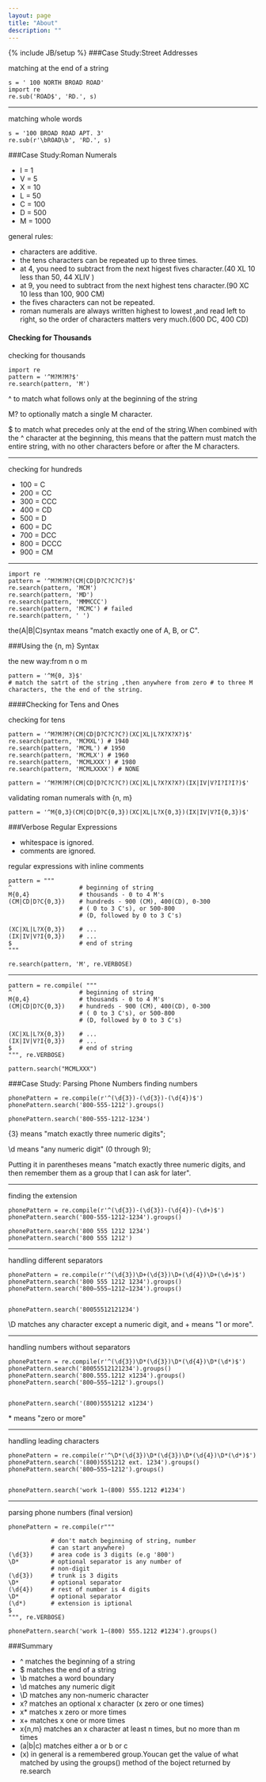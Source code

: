 ```yaml
---
layout: page
title: "About"
description: ""
---
```

{% include JB/setup %}
###Case Study:Street Addresses

matching at the end of a string

	s = ' 100 NORTH BROAD ROAD'
	import re
	re.sub('ROAD$', 'RD.', s)
---
matching whole words
	
	s = '100 BROAD ROAD APT. 3'
	re.sub(r'\bROAD\b', 'RD.', s)
	
###Case Study:Roman Numerals

* I = 1
* V = 5
* X = 10
* L = 50
* C = 100
* D = 500
* M = 1000

general rules:

* characters are additive.
* the tens characters can be repeated up to three times.
* at 4, you need to subtract from the next higest fives character.(40 XL 10 less than 50, 44 XLIV )
* at 9, you need to subtract from the next highest tens character.(90 XC 10 less than 100, 900 CM)
* the fives characters can not be repeated.
* roman numerals are always written highest to lowest ,and read left to right, so the order of characters matters very much.(600 DC, 400 CD)

#### Checking for Thousands
checking for thousands

	import re
	pattern = '^M?M?M?$'
	re.search(pattern, 'M')

^ to match what follows only at the beginning of the string 

M? to optionally match a single M character.

$ to match what precedes only at the end of the string.When combined with the ^ character at the beginning, this means that the pattern must match the entire string, with no other characters before or after the M characters.

--- 	
checking for hundreds 

* 100 = C
* 200 = CC
* 300 = CCC
* 400 = CD
* 500 = D
* 600 = DC
* 700 = DCC
* 800 = DCCC
* 900 = CM

---
	
	import re
	pattern = '^M?M?M?(CM|CD|D?C?C?C?)$'
	re.search(pattern, 'MCM')
	re.search(pattern, 'MD')
	re.search(pattern, 'MMMCCC')
	re.search(pattern, 'MCMC') # failed
	re.search(pattern, ' ')

the(A|B|C)syntax means "match exactly one of A, B, or C".
	
###Using the {n, m} Syntax

the new way:from n o m
	
	pattern = '^M{0, 3}$'
	# match the satrt of the string ,then anywhere from zero # to three M characters, the the end of the string.
	
####Checking for Tens and Ones

checking for tens
	
	pattern = '^M?M?M?(CM|CD|D?C?C?C?)(XC|XL|L?X?X?X?)$'
	re.search(pattern, 'MCMXL') # 1940
	re.search(pattern, 'MCML') # 1950
	re.search(pattern, 'MCMLX') # 1960
	re.search(pattern, 'MCMLXXX') # 1980
	re.search(pattern, 'MCMLXXXX') # NONE
	
	pattern = '^M?M?M?(CM|CD|D?C?C?C?)(XC|XL|L?X?X?X?)(IX|IV|V?I?I?I?)$'
	
validating roman numerals with {n, m}

	pattern = '^M{0,3}(CM|CD|D?C{0,3})(XC|XL|L?X{0,3})(IX|IV|V?I{0,3})$'
	
	
###Verbose Regular Expressions
* whitespace is ignored.
* comments are ignored.

regular expressions with inline comments
	
	pattern = """
	^ 					# beginning of string
	M{0,4}				# thousands - 0 to 4 M's
	(CM|CD|D?C{0,3})	# hundreds - 900 (CM), 400(CD), 0-300 					
						# ( 0 to 3 C's), or 500-800 
						# (D, followed by 0 to 3 C's)
						
	(XC|XL|L?X{0,3})	# ...
	(IX|IV|V?I{0,3})	# ...
	$					# end of string
	"""
	
	re.search(pattern, 'M', re.VERBOSE)
	

---
	
	pattern = re.compile( """
	^ 					# beginning of string
	M{0,4}				# thousands - 0 to 4 M's
	(CM|CD|D?C{0,3})	# hundreds - 900 (CM), 400(CD), 0-300 					
						# ( 0 to 3 C's), or 500-800 
						# (D, followed by 0 to 3 C's)
						
	(XC|XL|L?X{0,3})	# ...
	(IX|IV|V?I{0,3})	# ...
	$					# end of string
	""", re.VERBOSE)
	
	pattern.search("MCMLXXX")
	
###Case Study: Parsing Phone Numbers
finding numbers

	phonePattern = re.compile(r'^(\d{3})-(\d{3})-(\d{4})$')
	phonePattern.search('800-555-1212').groups()
	
	phonePattern.search('800-555-1212-1234')
	
{3} means "match exactly three numeric digits";

\d means "any numeric digit" (0 through 9);

Putting it in parentheses means "match exactly three numeric digits, and then remember them as a group that I can ask for later".

---

finding the extension
	
	phonePattern = re.compile(r'^(\d{3})-(\d{3})-(\d{4})-(\d+)$')
	phonePattern.search('800-555-1212-1234').groups()
	
	phonePattern.search('800 555 1212 1234')
	phonePattern.search('800 555 1212')
	
---
	
handling different separators
	
	phonePattern = re.compile(r'^(\d{3})\D+(\d{3})\D+(\d{4})\D+(\d+)$')
	phonePattern.search('800 555 1212 1234').groups()	phonePattern.search('800−555−1212−1234').groups()
	
	phonePattern.search('80055512121234')
	
\D matches any character except a numeric digit, and + means "1 or more".

---

handling numbers without separators
	
	phonePattern = re.compile(r'^(\d{3})\D*(\d{3})\D*(\d{4})\D*(\d*)$')
	phonePattern.search('80055512121234').groups()	phonePattern.search('800.555.1212 x1234').groups()	phonePattern.search('800−555−1212').groups()
		phonePattern.search('(800)5551212 x1234')
	
\* means "zero or more"

---

handling leading characters
	
	phonePattern = re.compile(r'^\D*(\d{3})\D*(\d{3})\D*(\d{4})\D*(\d*)$')
	phonePattern.search('(800)5551212 ext. 1234').groups()	phonePattern.search('800−555−1212').groups()
		phonePattern.search('work 1−(800) 555.1212 #1234')
---
parsing phone numbers (final version)
	
	phonePattern = re.compile(r"""
				# don't match beginning of string, number 
				# can start anywhere)
	(\d{3})		# area code is 3 digits (e.g '800')
	\D*			# optional separator is any number of 
				# non-digit
	(\d{3})		# trunk is 3 digits
	\D*			# optional separator
	(\d{4})		# rest of number is 4 digits
	\D*			# optional separator
	(\d*)		# extension is iptional 
	$
	""", re.VERBOSE)
	
	phonePattern.search('work 1−(800) 555.1212 #1234').groups()
	
	
###Summary

* ^ matches the beginning of a string 
* $ matches the end of a string
* \b matches a word boundary
* \d matches any numeric digit
* \D matches any non-numeric character
* x? matches an optional x character (x zero or one times)
* x* matches x zero or more times
* x+ matches x one or more times
* x{n,m} matches an x character at least n times, but no more than m times
* (a|b|c) matches either a or b or c
* (x) in general is a remembered group.Youcan get the value of what matched by using the groups() method of the boject returned by re.search



	
